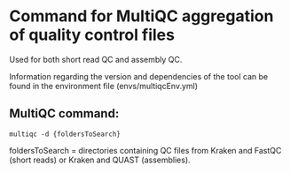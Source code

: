 # Command for MultiQC aggregation of quality control files


Used for both short read QC and assembly QC.

Information regarding the version and dependencies of the tool can be found in the environment file (envs/multiqcEnv.yml)

## MultiQC command:

```
multiqc -d {foldersToSearch}
```
foldersToSearch = directories containing QC files from Kraken and FastQC (short reads) or Kraken and QUAST (assemblies).

